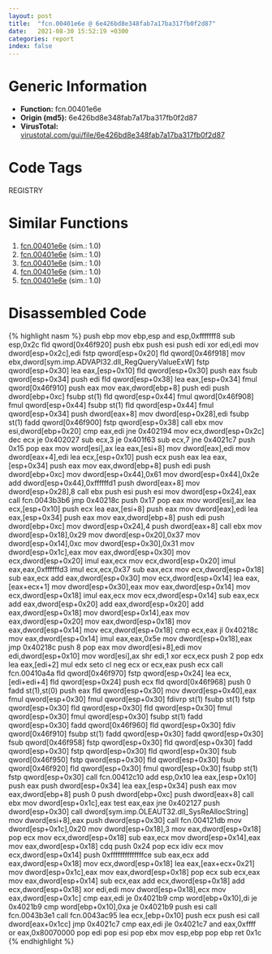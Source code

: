 ```yaml
---
layout: post
title:  "fcn.00401e6e @ 6e426bd8e348fab7a17ba317fb0f2d87"
date:   2021-08-30 15:52:19 +0300
categories: report
index: false
---
```


# Generic Information
- **Function:** fcn.00401e6e
- **Origin (md5):** 6e426bd8e348fab7a17ba317fb0f2d87
- **VirusTotal:** [virustotal.com/gui/file/6e426bd8e348fab7a17ba317fb0f2d87][virustotal_ref]

# Code Tags
<span class="tag" id="REGISTRY">REGISTRY</span>


# Similar Functions

1. [fcn.00401e6e][similar_1_ref] (sim.: 1.0)
2. [fcn.00401e6e][similar_2_ref] (sim.: 1.0)
3. [fcn.00401e6e][similar_3_ref] (sim.: 1.0)
4. [fcn.00401e6e][similar_4_ref] (sim.: 1.0)
5. [fcn.00401e6e][similar_5_ref] (sim.: 1.0)


# Disassembled Code

{% highlight nasm %}
push ebp
mov ebp,esp
and esp,0xfffffff8
sub esp,0x2c
fld qword[0x46f920]
push ebx
push esi
push edi
xor edi,edi
mov dword[esp+0x2c],edi
fstp qword[esp+0x20]
fld qword[0x46f918]
mov ebx,dword[sym.imp.ADVAPI32.dll_RegQueryValueExW]
fstp qword[esp+0x30]
lea eax,[esp+0x10]
fld qword[esp+0x30]
push eax
fsub qword[esp+0x34]
push edi
fld qword[esp+0x38]
lea eax,[esp+0x34]
fmul qword[0x46f910]
push eax
mov eax,dword[ebp+8]
push edi
push dword[ebp+0xc]
fsubp st(1)
fld qword[esp+0x44]
fmul qword[0x46f908]
fmul qword[esp+0x44]
fsubp st(1)
fld qword[esp+0x44]
fmul qword[esp+0x34]
push dword[eax+8]
mov dword[esp+0x28],edi
fsubp st(1)
fadd qword[0x46f900]
fstp qword[esp+0x38]
call ebx
mov esi,dword[ebp+0x20]
cmp eax,edi
jne 0x402194
mov ecx,dword[esp+0x2c]
dec ecx
je 0x402027
sub ecx,3
je 0x401f63
sub ecx,7
jne 0x4021c7
push 0x15
pop eax
mov word[esi],ax
lea eax,[esi+8]
mov dword[eax],edi
mov dword[eax+4],edi
lea ecx,[esp+0x10]
push ecx
push eax
lea eax,[esp+0x34]
push eax
mov eax,dword[ebp+8]
push edi
push dword[ebp+0xc]
mov dword[esp+0x44],0x61
mov dword[esp+0x44],0x2e
add dword[esp+0x44],0xffffffd1
push dword[eax+8]
mov dword[esp+0x28],8
call ebx
push esi
push esi
mov dword[esp+0x24],eax
call fcn.0043b3b6
jmp 0x40218c
push 0x17
pop eax
mov word[esi],ax
lea ecx,[esp+0x10]
push ecx
lea eax,[esi+8]
push eax
mov dword[eax],edi
lea eax,[esp+0x34]
push eax
mov eax,dword[ebp+8]
push edi
push dword[ebp+0xc]
mov dword[esp+0x24],4
push dword[eax+8]
call ebx
mov dword[esp+0x18],0x29
mov dword[esp+0x20],0x37
mov dword[esp+0x14],0xc
mov dword[esp+0x30],0x31
mov dword[esp+0x1c],eax
mov eax,dword[esp+0x30]
mov ecx,dword[esp+0x20]
imul eax,ecx
mov ecx,dword[esp+0x20]
imul eax,eax,0xffffffd3
imul ecx,ecx,0x37
sub eax,ecx
mov ecx,dword[esp+0x18]
sub eax,ecx
add eax,dword[esp+0x30]
mov ecx,dword[esp+0x14]
lea eax,[eax+ecx+1]
mov dword[esp+0x30],eax
mov eax,dword[esp+0x14]
mov ecx,dword[esp+0x18]
imul eax,ecx
mov ecx,dword[esp+0x14]
sub eax,ecx
add eax,dword[esp+0x20]
add eax,dword[esp+0x20]
add eax,dword[esp+0x18]
mov dword[esp+0x14],eax
mov eax,dword[esp+0x20]
mov eax,dword[esp+0x18]
mov eax,dword[esp+0x14]
mov ecx,dword[esp+0x18]
cmp ecx,eax
jl 0x40218c
mov eax,dword[esp+0x14]
imul eax,eax,0x5e
mov dword[esp+0x18],eax
jmp 0x40218c
push 8
pop eax
mov dword[esi+8],edi
mov edi,dword[esp+0x10]
mov word[esi],ax
shr edi,1
xor ecx,ecx
push 2
pop edx
lea eax,[edi+2]
mul edx
seto cl
neg ecx
or ecx,eax
push ecx
call fcn.00410a4a
fld qword[0x46f970]
fstp qword[esp+0x24]
lea ecx,[edi+edi+4]
fld qword[esp+0x24]
push ecx
fld qword[0x46f968]
push 0
fadd st(1),st(0)
push eax
fld qword[esp+0x30]
mov dword[esp+0x40],eax
fmul qword[esp+0x30]
fmul qword[esp+0x30]
fdivrp st(1)
fsubp st(1)
fstp qword[esp+0x30]
fld qword[esp+0x30]
fld qword[esp+0x30]
fmul qword[esp+0x30]
fmul qword[esp+0x30]
fsubp st(1)
fadd qword[esp+0x30]
fadd qword[0x46f960]
fld qword[esp+0x30]
fdiv qword[0x46f910]
fsubp st(1)
fadd qword[esp+0x30]
fadd qword[esp+0x30]
fsub qword[0x46f958]
fstp qword[esp+0x30]
fld qword[esp+0x30]
fadd qword[esp+0x30]
fstp qword[esp+0x30]
fld qword[esp+0x30]
fsub qword[0x46f950]
fstp qword[esp+0x30]
fld qword[esp+0x30]
fsub qword[0x46f920]
fld qword[esp+0x30]
fmul qword[esp+0x30]
fsubp st(1)
fstp qword[esp+0x30]
call fcn.00412c10
add esp,0x10
lea eax,[esp+0x10]
push eax
push dword[esp+0x34]
lea eax,[esp+0x34]
push eax
mov eax,dword[ebp+8]
push 0
push dword[ebp+0xc]
push dword[eax+8]
call ebx
mov dword[esp+0x1c],eax
test eax,eax
jne 0x402127
push dword[esp+0x30]
call dword[sym.imp.OLEAUT32.dll_SysReAllocString]
mov dword[esi+8],eax
push dword[esp+0x30]
call fcn.004121db
mov dword[esp+0x1c],0x20
mov dword[esp+0x18],3
mov eax,dword[esp+0x18]
pop ecx
mov ecx,dword[esp+0x18]
sub eax,ecx
mov dword[esp+0x14],eax
mov eax,dword[esp+0x18]
cdq
push 0x24
pop ecx
idiv ecx
mov ecx,dword[esp+0x14]
push 0xffffffffffffffce
sub eax,ecx
add eax,dword[esp+0x18]
mov ecx,dword[esp+0x18]
lea eax,[eax+ecx+0x21]
mov dword[esp+0x1c],eax
mov eax,dword[esp+0x18]
pop ecx
sub ecx,eax
mov eax,dword[esp+0x14]
sub ecx,eax
add ecx,dword[esp+0x18]
add ecx,dword[esp+0x18]
xor edi,edi
mov dword[esp+0x18],ecx
mov eax,dword[esp+0x1c]
cmp eax,edi
je 0x4021b9
cmp word[ebp+0x10],di
je 0x4021b9
cmp word[ebp+0x10],0xa
je 0x4021b9
push esi
call fcn.0043b3e1
call fcn.0043ac95
lea ecx,[ebp+0x10]
push ecx
push esi
call dword[eax+0x1cc]
jmp 0x4021c7
cmp eax,edi
jle 0x4021c7
and eax,0xffff
or eax,0x80070000
pop edi
pop esi
pop ebx
mov esp,ebp
pop ebp
ret 0x1c
{% endhighlight %}


[similar_1_ref]: /report/fcn.00401e6e@3d7f25d788af3e7f7707a736ac852465
[similar_2_ref]: /report/fcn.00401e6e@e3d061f479f25b8f541d0905c967999c
[similar_3_ref]: /report/fcn.00401e6e@7307643b343733b7fbd7b4b4fb482515
[similar_4_ref]: /report/fcn.00401e6e@9571c7458fae91969aaed3955e433f49
[similar_5_ref]: /report/fcn.00401e6e@bf63ddd2300e0a74a0359de9adcc16ac
[virustotal_ref]: https://www.virustotal.com/gui/file/6e426bd8e348fab7a17ba317fb0f2d87